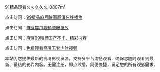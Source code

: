 91精品观看久久久久久-0807mf

点击访问：<a href="https://heiliaoll4qsx.pages.dev">99精品麻豆映画高清在线播放</a>

点击访问：<a href="https://heiliaowzu4ur.pages.dev">麻豆猫爪视频流畅播放</a>

点击访问：<a href="https://heiliaozj3tjd.pages.dev">麻豆99精品国产不卡，精彩内容</a>

点击访问：<a href="https://heiliaoe8ajia.pages.dev">免费观看高清无套内射视频</a>

本站为您提供最新的高清影视资源，支持多平台流畅观看，确保您随时观看到最新、最热的影片内容。无需注册，即点即播，简便快捷，满足您的所有观影需求。

<span style="display:none;">[Canonical link](https://github.com/qs20250708/qs14 ）</span>
